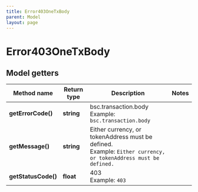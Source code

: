 ```yaml
---
title: Error403OneTxBody
parent: Model
layout: page
---
```


# Error403OneTxBody

## Model getters

Method name | Return type | Description | Notes
------------ | ------------- | ------------- | -------------
**getErrorCode()** | **string** | bsc.transaction.body <br>Example: `bsc.transaction.body` |
**getMessage()** | **string** | Either currency, or tokenAddress must be defined. <br>Example: `Either currency, or tokenAddress must be defined.` |
**getStatusCode()** | **float** | 403 <br>Example: `403` |

